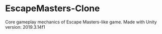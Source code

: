 # EscapeMasters-Clone
Core gameplay mechanics of Escape Masters-like game.
Made with Unity version: 2019.3.14f1
